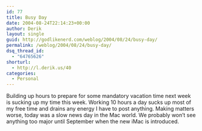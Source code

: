 ```yaml
---
id: 77
title: Busy Day
date: 2004-08-24T22:14:23+00:00
author: Derik
layout: single
guid: http://godlikenerd.com/weblog/2004/08/24/busy-day/
permalink: /weblog/2004/08/24/busy-day/
dsq_thread_id:
  - "64765626"
shorturl:
  - http://l.derik.us/40
categories:
  - Personal
---
```

Building up hours to prepare for some mandatory vacation time next week is sucking up my time this week. Working 10 hours a day sucks up most of my free time and drains any energy I have to post anything. Making matters worse, today was a slow news day in the Mac world. We probably won&#8217;t see anything too major until September when the new iMac is introduced.